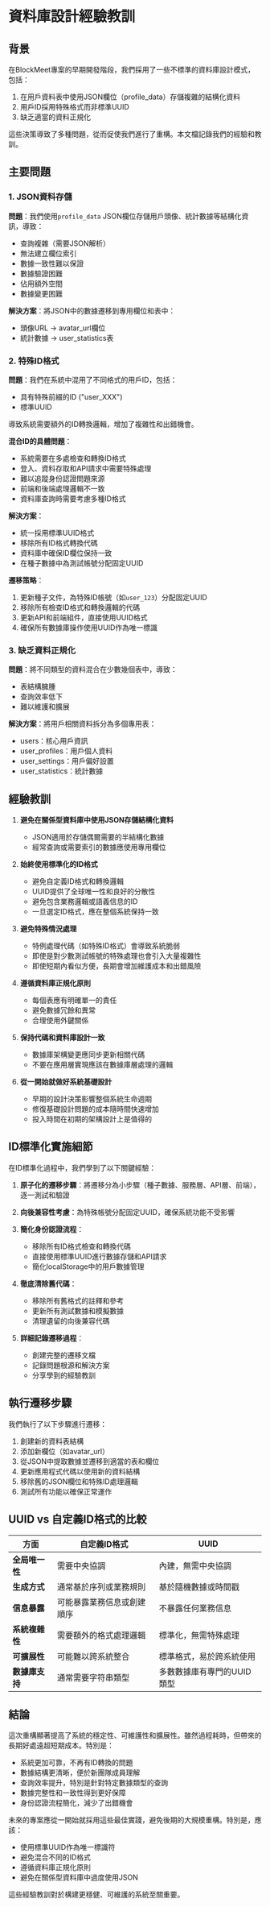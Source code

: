 # 資料庫設計經驗教訓

## 背景

在BlockMeet專案的早期開發階段，我們採用了一些不標準的資料庫設計模式，包括：

1. 在用戶資料表中使用JSON欄位（profile_data）存儲複雜的結構化資料
2. 用戶ID採用特殊格式而非標準UUID
3. 缺乏適當的資料正規化

這些決策導致了多種問題，從而促使我們進行了重構。本文檔記錄我們的經驗和教訓。

## 主要問題

### 1. JSON資料存儲

**問題**：我們使用`profile_data` JSON欄位存儲用戶頭像、統計數據等結構化資訊，導致：
- 查詢複雜（需要JSON解析）
- 無法建立欄位索引
- 數據一致性難以保證
- 數據驗證困難
- 佔用額外空間
- 數據變更困難

**解決方案**：將JSON中的數據遷移到專用欄位和表中：
- 頭像URL → avatar_url欄位
- 統計數據 → user_statistics表

### 2. 特殊ID格式

**問題**：我們在系統中混用了不同格式的用戶ID，包括：
- 具有特殊前綴的ID ("user_XXX")
- 標準UUID

導致系統需要額外的ID轉換邏輯，增加了複雜性和出錯機會。

**混合ID的具體問題**：
- 系統需要在多處檢查和轉換ID格式
- 登入、資料存取和API請求中需要特殊處理
- 難以追蹤身份認證問題來源
- 前端和後端處理邏輯不一致
- 資料庫查詢時需要考慮多種ID格式

**解決方案**：
- 統一採用標準UUID格式
- 移除所有ID格式轉換代碼
- 資料庫中確保ID欄位保持一致
- 在種子數據中為測試帳號分配固定UUID

**遷移策略**：
1. 更新種子文件，為特殊ID帳號（如`user_123`）分配固定UUID
2. 移除所有檢查ID格式和轉換邏輯的代碼
3. 更新API和前端組件，直接使用UUID格式
4. 確保所有數據庫操作使用UUID作為唯一標識

### 3. 缺乏資料正規化

**問題**：將不同類型的資料混合在少數幾個表中，導致：
- 表結構臃腫
- 查詢效率低下
- 難以維護和擴展

**解決方案**：將用戶相關資料拆分為多個專用表：
- users：核心用戶資訊
- user_profiles：用戶個人資料
- user_settings：用戶偏好設置
- user_statistics：統計數據

## 經驗教訓

1. **避免在關係型資料庫中使用JSON存儲結構化資料**
   - JSON適用於存儲偶爾需要的半結構化數據
   - 經常查詢或需要索引的數據應使用專用欄位

2. **始終使用標準化的ID格式**
   - 避免自定義ID格式和轉換邏輯
   - UUID提供了全球唯一性和良好的分散性
   - 避免包含業務邏輯或語義信息的ID
   - 一旦選定ID格式，應在整個系統保持一致

3. **避免特殊情況處理**
   - 特例處理代碼（如特殊ID格式）會導致系統脆弱
   - 即使是對少數測試帳號的特殊處理也會引入大量複雜性
   - 即使短期內看似方便，長期會增加維護成本和出錯風險

4. **遵循資料庫正規化原則**
   - 每個表應有明確單一的責任
   - 避免數據冗餘和異常
   - 合理使用外鍵關係

5. **保持代碼和資料庫設計一致**
   - 數據庫架構變更應同步更新相關代碼
   - 不要在應用層實現應該在數據庫層處理的邏輯

6. **從一開始就做好系統基礎設計**
   - 早期的設計決策影響整個系統生命週期
   - 修復基礎設計問題的成本隨時間快速增加
   - 投入時間在初期的架構設計上是值得的

## ID標準化實施細節

在ID標準化過程中，我們學到了以下關鍵經驗：

1. **原子化的遷移步驟**：將遷移分為小步驟（種子數據、服務層、API層、前端），逐一測試和驗證

2. **向後兼容性考慮**：為特殊帳號分配固定UUID，確保系統功能不受影響

3. **簡化身份認證流程**：
   - 移除所有ID格式檢查和轉換代碼
   - 直接使用標準UUID進行數據存儲和API請求
   - 簡化localStorage中的用戶數據管理

4. **徹底清除舊代碼**：
   - 移除所有舊格式的註釋和參考
   - 更新所有測試數據和模擬數據
   - 清理遺留的向後兼容代碼

5. **詳細記錄遷移過程**：
   - 創建完整的遷移文檔
   - 記錄問題根源和解決方案
   - 分享學到的經驗教訓

## 執行遷移步驟

我們執行了以下步驟進行遷移：

1. 創建新的資料表結構
2. 添加新欄位（如avatar_url）
3. 從JSON中提取數據並遷移到適當的表和欄位
4. 更新應用程式代碼以使用新的資料結構
5. 移除舊的JSON欄位和特殊ID處理邏輯
6. 測試所有功能以確保正常運作

## UUID vs 自定義ID格式的比較

| 方面 | 自定義ID格式 | UUID |
|------|------------|------|
| **全局唯一性** | 需要中央協調 | 內建，無需中央協調 |
| **生成方式** | 通常基於序列或業務規則 | 基於隨機數據或時間戳 |
| **信息暴露** | 可能暴露業務信息或創建順序 | 不暴露任何業務信息 |
| **系統複雜性** | 需要額外的格式處理邏輯 | 標準化，無需特殊處理 |
| **可擴展性** | 可能難以跨系統整合 | 標準格式，易於跨系統使用 |
| **數據庫支持** | 通常需要字符串類型 | 多數數據庫有專門的UUID類型 |

## 結論

這次重構顯著提高了系統的穩定性、可維護性和擴展性。雖然過程耗時，但帶來的長期好處遠超短期成本。特別是：

- 系統更加可靠，不再有ID轉換的問題
- 數據結構更清晰，便於新團隊成員理解
- 查詢效率提升，特別是針對特定數據類型的查詢
- 數據完整性和一致性得到更好保障
- 身份認證流程簡化，減少了出錯機會

未來的專案應從一開始就採用這些最佳實踐，避免後期的大規模重構。特別是，應該：

- 使用標準UUID作為唯一標識符
- 避免混合不同的ID格式
- 遵循資料庫正規化原則
- 避免在關係型資料庫中過度使用JSON

這些經驗教訓對於構建更穩健、可維護的系統至關重要。 